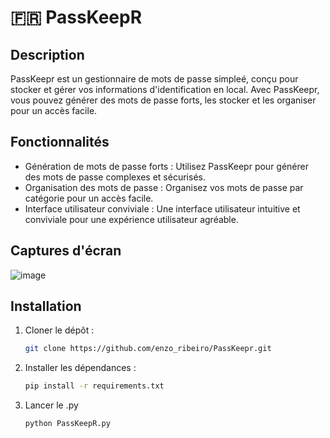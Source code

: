 # :fr: PassKeepR

## Description

PassKeepr est un gestionnaire de mots de passe simpleé, conçu pour stocker et gérer vos informations d'identification en local. Avec PassKeepr, vous pouvez générer des mots de passe forts, les stocker et les organiser pour un accès facile.

## Fonctionnalités

- Génération de mots de passe forts : Utilisez PassKeepr pour générer des mots de passe complexes et sécurisés.
- Organisation des mots de passe : Organisez vos mots de passe par catégorie pour un accès facile.
- Interface utilisateur conviviale : Une interface utilisateur intuitive et conviviale pour une expérience utilisateur agréable.

## Captures d'écran

![image](https://github.com/enzo-ribeiro/PassKeepR/assets/101875288/31a38426-c97f-414b-baeb-1df0f61ebe28)


## Installation

1. Cloner le dépôt :
   ```bash
   git clone https://github.com/enzo_ribeiro/PassKeepr.git
   ```
   
2. Installer les dépendances :
   ```bash
   pip install -r requirements.txt
   ```

3. Lancer le .py
   ```bash
   python PassKeepR.py
   ```

